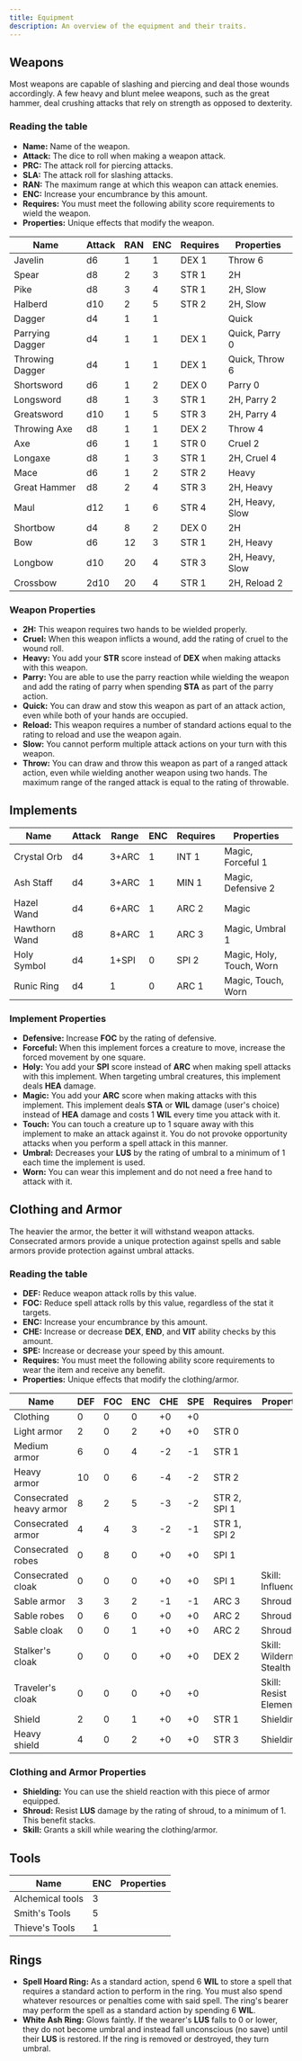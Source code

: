 ```yaml
---
title: Equipment
description: An overview of the equipment and their traits.
---
```


## Weapons

Most weapons are capable of slashing and piercing and deal those wounds accordingly. A few heavy and blunt melee weapons, such as the great hammer, deal crushing attacks that rely on strength as opposed to dexterity.

### Reading the table

- **Name:** Name of the weapon.
- **Attack:** The dice to roll when making a weapon attack.
- **PRC:** The attack roll for piercing attacks.
- **SLA:** The attack roll for slashing attacks.
- **RAN:** The maximum range at which this weapon can attack enemies.
- **ENC:** Increase your encumbrance by this amount.
- **Requires:** You must meet the following ability score requirements to wield the weapon.
- **Properties:** Unique effects that modify the weapon.

| Name            | Attack | RAN | ENC | Requires | Properties      |
| --------------- | ------ | --- | --- | -------- | --------------- |
| Javelin         | d6     | 1   | 1   | DEX 1    | Throw 6         |
| Spear           | d8     | 2   | 3   | STR 1    | 2H              |
| Pike            | d8     | 3   | 4   | STR 1    | 2H, Slow        |
| Halberd         | d10    | 2   | 5   | STR 2    | 2H, Slow        |
| Dagger          | d4     | 1   | 1   |          | Quick           |
| Parrying Dagger | d4     | 1   | 1   | DEX 1    | Quick, Parry 0  |
| Throwing Dagger | d4     | 1   | 1   | DEX 1    | Quick, Throw 6  |
| Shortsword      | d6     | 1   | 2   | DEX 0    | Parry 0         |
| Longsword       | d8     | 1   | 3   | STR 1    | 2H, Parry 2     |
| Greatsword      | d10    | 1   | 5   | STR 3    | 2H, Parry 4     |
| Throwing Axe    | d8     | 1   | 1   | DEX 2    | Throw 4         |
| Axe             | d6     | 1   | 1   | STR 0    | Cruel 2         |
| Longaxe         | d8     | 1   | 3   | STR 1    | 2H, Cruel 4     |
| Mace            | d6     | 1   | 2   | STR 2    | Heavy           |
| Great Hammer    | d8     | 2   | 4   | STR 3    | 2H, Heavy       |
| Maul            | d12    | 1   | 6   | STR 4    | 2H, Heavy, Slow |
| Shortbow        | d4     | 8   | 2   | DEX 0    | 2H              |
| Bow             | d6     | 12  | 3   | STR 1    | 2H, Heavy       |
| Longbow         | d10    | 20  | 4   | STR 3    | 2H, Heavy, Slow |
| Crossbow        | 2d10   | 20  | 4   | STR 1    | 2H, Reload 2    |

### Weapon Properties

- **2H:** This weapon requires two hands to be wielded properly.
- **Cruel:** When this weapon inflicts a wound, add the rating of cruel to the wound roll.
- **Heavy:** You add your **STR** score instead of **DEX** when making attacks with this weapon.
- **Parry:** You are able to use the parry reaction while wielding the weapon and add the rating of parry when spending **STA** as part of the parry action.
- **Quick:** You can draw and stow this weapon as part of an attack action, even while both of your hands are occupied.
- **Reload:** This weapon requires a number of standard actions equal to the rating to reload and use the weapon again.
- **Slow:** You cannot perform multiple attack actions on your turn with this weapon.
- **Throw:** You can draw and throw this weapon as part of a ranged attack action, even while wielding another weapon using two hands. The maximum range of the ranged attack is equal to the rating of throwable.

## Implements

| Name          | Attack | Range | ENC | Requires | Properties               |
| ------------- | ------ | ----- | --- | -------- | ------------------------ |
| Crystal Orb   | d4     | 3+ARC | 1   | INT 1    | Magic, Forceful 1        |
| Ash Staff     | d4     | 3+ARC | 1   | MIN 1    | Magic, Defensive 2       |
| Hazel Wand    | d4     | 6+ARC | 1   | ARC 2    | Magic                    |
| Hawthorn Wand | d8     | 8+ARC | 1   | ARC 3    | Magic, Umbral 1          |
| Holy Symbol   | d4     | 1+SPI | 0   | SPI 2    | Magic, Holy, Touch, Worn |
| Runic Ring    | d4     | 1     | 0   | ARC 1    | Magic, Touch, Worn       |

### Implement Properties

- **Defensive:** Increase **FOC** by the rating of defensive.
- **Forceful:** When this implement forces a creature to move, increase the forced movement by one square.
- **Holy:** You add your **SPI** score instead of **ARC** when making spell attacks with this implement. When targeting umbral creatures, this implement deals **HEA** damage.
- **Magic:** You add your **ARC** score when making attacks with this implement. This implement deals **STA** or **WIL** damage (user's choice) instead of **HEA** damage and costs 1 **WIL** every time you attack with it.
- **Touch:** You can touch a creature up to 1 square away with this implement to make an attack against it. You do not provoke opportunity attacks when you perform a spell attack in this manner.
- **Umbral:** Decreases your **LUS** by the rating of umbral to a minimum of 1 each time the implement is used.
- **Worn:** You can wear this implement and do not need a free hand to attack with it.

## Clothing and Armor

The heavier the armor, the better it will withstand weapon attacks. Consecrated armors provide a unique protection against spells and sable armors provide protection against umbral attacks.

### Reading the table

- **DEF:** Reduce weapon attack rolls by this value.
- **FOC:** Reduce spell attack rolls by this value, regardless of the stat it targets.
- **ENC:** Increase your encumbrance by this amount.
- **CHE:** Increase or decrease **DEX**, **END**, and **VIT** ability checks by this amount.
- **SPE:** Increase or decrease your speed by this amount.
- **Requires:** You must meet the following ability score requirements to wear the item and receive any benefit.
- **Properties:** Unique effects that modify the clothing/armor.

| Name                    | DEF | FOC | ENC | CHE | SPE | Requires     | Properties                |
| ----------------------- | --- | --- | --- | --- | --- | ------------ | ------------------------- |
| Clothing                | 0   | 0   | 0   | +0  | +0  |              |                           |
| Light armor             | 2   | 0   | 2   | +0  | +0  | STR 0        |                           |
| Medium armor            | 6   | 0   | 4   | -2  | -1  | STR 1        |                           |
| Heavy armor             | 10  | 0   | 6   | -4  | -2  | STR 2        |                           |
| Consecrated heavy armor | 8   | 2   | 5   | -3  | -2  | STR 2, SPI 1 |                           |
| Consecrated armor       | 4   | 4   | 3   | -2  | -1  | STR 1, SPI 2 |                           |
| Consecrated robes       | 0   | 8   | 0   | +0  | +0  | SPI 1        |                           |
| Consecrated cloak       | 0   | 0   | 0   | +0  | +0  | SPI 1        | Skill: Influence          |
| Sable armor             | 3   | 3   | 2   | -1  | -1  | ARC 3        | Shroud 1                  |
| Sable robes             | 0   | 6   | 0   | +0  | +0  | ARC 2        | Shroud 1                  |
| Sable cloak             | 0   | 0   | 1   | +0  | +0  | ARC 2        | Shroud 1                  |
| Stalker's cloak         | 0   | 0   | 0   | +0  | +0  | DEX 2        | Skill: Wilderness Stealth |
| Traveler's cloak        | 0   | 0   | 0   | +0  | +0  |              | Skill: Resist Elements    |
| Shield                  | 2   | 0   | 1   | +0  | +0  | STR 1        | Shielding                 |
| Heavy shield            | 4   | 0   | 2   | +0  | +0  | STR 3        | Shielding                 |

### Clothing and Armor Properties

- **Shielding:** You can use the shield reaction with this piece of armor equipped.
- **Shroud:** Resist **LUS** damage by the rating of shroud, to a minimum of 1. This benefit stacks.
- **Skill:** Grants a skill while wearing the clothing/armor.

## Tools

| Name             | ENC | Properties |
| ---------------- | --- | ---------- |
| Alchemical tools | 3   |            |
| Smith's Tools    | 5   |            |
| Thieve's Tools   | 1   |            |

## Rings

- **Spell Hoard Ring:** As a standard action, spend 6 **WIL** to store a spell that requires a standard action to perform in the ring. You must also spend whatever resources or penalties come with said spell. The ring's bearer may perform the spell as a standard action by spending 6 **WIL**.
- **White Ash Ring:** Glows faintly. If the wearer's **LUS** falls to 0 or lower, they do not become umbral and instead fall unconscious (no save) until their **LUS** is restored. If the ring is removed or destroyed, they turn umbral.
